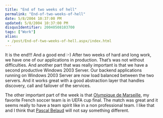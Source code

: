 ```yaml
---
title: "End of two weeks of hell"
permalink: "End-of-two-weeks-of-hell"
date: 5/8/2004 10:37:00 PM
updated: 5/8/2004 10:37:00 PM
disqusIdentifier: 20040508103700
tags: ["Work"]
alias:
 - /post/End-of-two-weeks-of-hell.aspx/index.html
---
```

It is the end!!! And a good end :-) After two weeks of hard and long work, we have one of our applications in production. That’s was not without difficulties. And another part that was really important is that we have a second productive Windows 2003 Server. Our backend applications running on Windows 2003 Server are now load balanced between the two servers. And it works great with a good abstraction layer that handles discovery, call and failover of the services.

The other important part of the week is that [Olympique de Marseille](http://www.olympiquedemarseille.com/Accueil/index.asp), my favorite French soccer team is in UEFA cup final. The match was great and it seems really to have a team spirit like in a non professional team. I like that and I think that [Pascal Belaud](http://blogs.msdn.com/olymars/) will not say something different.
